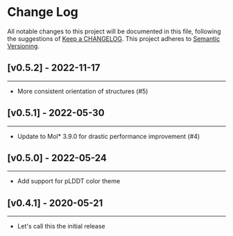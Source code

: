 # Change Log
All notable changes to this project will be documented in this file, following the suggestions of [Keep a CHANGELOG](http://keepachangelog.com/). This project adheres to [Semantic Versioning](http://semver.org/).

## [v0.5.2] - 2022-11-17
-------------
* More consistent orientation of structures (#5)

## [v0.5.1] - 2022-05-30
-------------
* Update to Mol* 3.9.0 for drastic performance improvement (#4)

## [v0.5.0] - 2022-05-24
-------------
* Add support for pLDDT color theme

## [v0.4.1] - 2020-05-21
-------------
* Let's call this the initial release